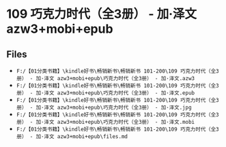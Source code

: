 # 109 巧克力时代（全3册） - 加·泽文 azw3+mobi+epub

## Files

- `F:/【01分类书籍】\kindle好书\畅销新书\畅销新书 101-200\109 巧克力时代（全3册） - 加·泽文 azw3+mobi+epub\巧克力时代（全3册） - 加·泽文.azw3`
- `F:/【01分类书籍】\kindle好书\畅销新书\畅销新书 101-200\109 巧克力时代（全3册） - 加·泽文 azw3+mobi+epub\巧克力时代（全3册） - 加·泽文.epub`
- `F:/【01分类书籍】\kindle好书\畅销新书\畅销新书 101-200\109 巧克力时代（全3册） - 加·泽文 azw3+mobi+epub\巧克力时代（全3册） - 加·泽文.jpg`
- `F:/【01分类书籍】\kindle好书\畅销新书\畅销新书 101-200\109 巧克力时代（全3册） - 加·泽文 azw3+mobi+epub\巧克力时代（全3册） - 加·泽文.mobi`
- `F:/【01分类书籍】\kindle好书\畅销新书\畅销新书 101-200\109 巧克力时代（全3册） - 加·泽文 azw3+mobi+epub\files.md`
